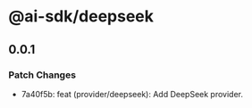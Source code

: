 # @ai-sdk/deepseek

## 0.0.1

### Patch Changes

- 7a40f5b: feat (provider/deepseek): Add DeepSeek provider.
